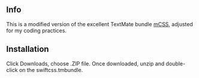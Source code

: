 ## Info

This is a modified version of the excellent TextMate bundle [mCSS](http://minimaldesign.net/downloads/tools/textmate-css-bundle), adjusted for my coding practices.

## Installation

Click Downloads, choose .ZIP file. Once downloaded, unzip and double-click on the swiftcss.tmbundle.